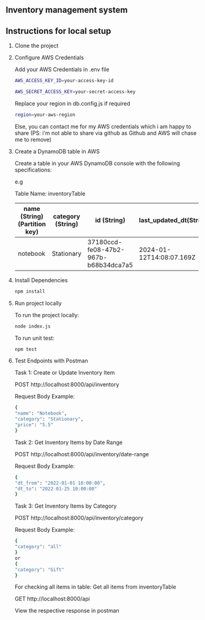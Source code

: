 ## Inventory management system
## Instructions for local setup
1. Clone the project
2. Configure AWS Credentials

    Add your AWS Credentials in .env file 
    ```sh
    AWS_ACCESS_KEY_ID=your-access-key-id

    AWS_SECRET_ACCESS_KEY=your-secret-access-key
    ```

    Replace your region in db.config.js if required
    ```sh
    region=your-aws-region
    ```

    Else, you can contact me for my AWS credentials which i am happy to share (PS: i'm not able to share via github as Github and AWS will chase me to remove)

3. Create a DynamoDB table in AWS

    Create a table in your AWS DynamoDB console with the following specifications:

    e.g

    Table Name: inventoryTable

    | name (String)(Partition key) | category (String) | id (String) | last_updated_dt(String) | price(String) |
    | ---------| ---------| ---------| ---------| ---------|
    | notebook  | Stationary | 37180ccd-fe08-47b2-967b-b68b34dca7a5 | 2024-01-12T14:08:07.169Z | 5.12 |


4. Install Dependencies

    ```sh
    npm install 
    ```

5. Run project locally

    To run the project locally:

    ```sh
    node index.js
    ```

    To run unit test:

    ```sh
    npm test
    ```

6. Test Endpoints with Postman

    Task 1: Create or Update Inventory Item

    POST http://localhost:8000/api/inventory

    Request Body Example:
    ```sh
    {
    "name": "Notebook",
    "category": "Stationary",
    "price": "5.5"
    }
    ```

    Task 2: Get Inventory Items by Date Range

    POST http://localhost:8000/api/inventory/date-range

    Request Body Example:
    ```sh
    {
    "dt_from": "2022-01-01 10:00:00",
    "dt_to": "2022-01-25 10:00:00"
    }
    ```

    Task 3: Get Inventory Items by Category

    POST http://localhost:8000/api/inventory/category

    Request Body Example:
    ```sh
    {
    "category": "all"
    }
    or
    {
    "category": "Gift"
    }
    ```

    For checking all items in table: Get all items from inventoryTable

    GET http://localhost:8000/api

    View the respective response in postman